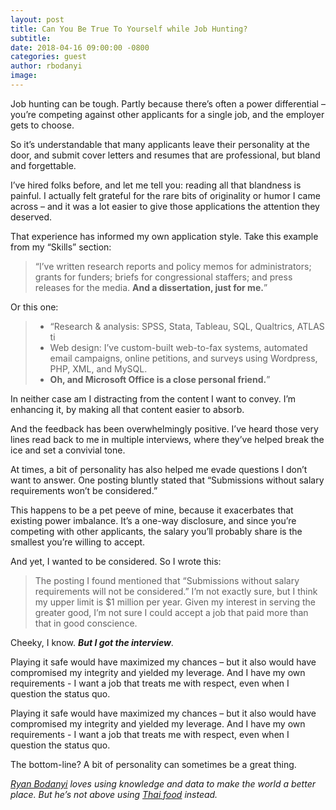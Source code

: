 ```yaml
---
layout: post
title: Can You Be True To Yourself while Job Hunting?
subtitle:
date: 2018-04-16 09:00:00 -0800
categories: guest
author: rbodanyi
image:
---
```


Job hunting can be tough. Partly because there’s often a power differential – you’re competing against other applicants for a single job, and the employer gets to choose.

So it’s understandable that many applicants leave their personality at the door, and submit cover letters and resumes that are professional, but bland and forgettable.

I’ve hired folks before, and let me tell you: reading all that blandness is painful. I actually felt grateful for the rare bits of originality or humor I came across – and it was a lot easier to give those applications the attention they deserved.

That experience has informed my own application style. Take this example from my “Skills” section:

<!-- ![... and a dissertation, just for me ...](../assets/images/ryan-resume-1.jpg) -->

> “I’ve written research reports and policy memos for administrators; grants for funders; briefs for congressional staffers; and press releases for the media. __And a dissertation, just for me.__”

Or this one:

<!-- ![... Microsoft Office is a close personal friend ...](../assets/images/ryan-resume-2.jpg) -->

> * “Research & analysis: SPSS, Stata, Tableau, SQL, Qualtrics, ATLAS ti
> * Web design: I’ve custom-built web-to-fax systems, automated email campaigns, online petitions, and surveys using Wordpress, PHP, XML, and MySQL.
> * __Oh, and Microsoft Office is a close personal friend.__”


In neither case am I distracting from the content I want to convey. I’m enhancing it, by making all that content easier to absorb.

And the feedback has been overwhelmingly positive. I’ve heard those very lines read back to me in multiple interviews, where they’ve helped break the ice and set a convivial tone.

At times, a bit of personality has also helped me evade questions I don’t want to answer. One posting bluntly stated that “Submissions without salary requirements won’t be considered.”

This happens to be a pet peeve of mine, because it exacerbates that existing power imbalance. It’s a one-way disclosure, and since you’re competing with other applicants, the salary you’ll probably share is the smallest you’re willing to accept.

And yet, I wanted to be considered. So I wrote this:

> The posting I found mentioned that “Submissions without salary requirements will not be considered.” I’m not exactly sure, but I think my upper limit is $1 million per year. Given my interest in serving the greater good, I’m not sure I could accept a job that paid more than that in good conscience.

Cheeky, I know. ___But I got the interview___.

Playing it safe would have maximized my chances – but it also would have compromised my integrity and yielded my leverage. And I have my own requirements - I want a job that treats me with respect, even when I question the status quo.

Playing it safe would have maximized my chances – but it also would have compromised my integrity and yielded my leverage. And I have my own requirements - I want a job that treats me with respect, even when I question the status quo.

The bottom-line? A bit of personality can sometimes be a great thing.

_[Ryan Bodanyi][bio1] loves using knowledge and data to make the world a better place. But he’s not above using [Thai food][bio2] instead._

[bio1]: http://ryanbodanyi.org/bio.html
[bio2]: http://ryanbodanyi.org/cookingblog/tag/thai/
[brightcrowd]: https://brightcrowd.com
